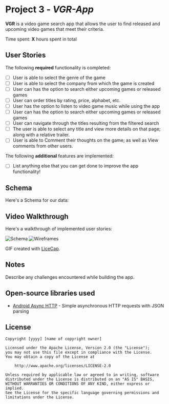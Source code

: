 # Project 3 - *VGR-App*

**VGR** is a video game search app that allows the user to find released and upcoming video games that meet their criteria.

Time spent: **X** hours spent in total

## User Stories

The following **required** functionality is completed:

- [ ] User is able to select the genre of the game
- [ ] User is able to select the company from which the game is created
- [ ] User can has the option to search either upcoming games or released games
- [ ] User can order titles by rating, price, alphabet, etc.
- [ ] User has the option to listen to video game music while using the app
- [ ] User can has the option to search either upcoming games or released games
- [ ] User can navigate through the titles resulting from the filtered search
- [ ] The user is able to select any title and view more details on that page; along with a relative trailer.
- [ ] User is able to Comment their thoughts on the game; as well as View comments from other users.

The following **additional** features are implemented:

- [ ] List anything else that you can get done to improve the app functionality!

## Schema

Here's a Schema for our data:


## Video Walkthrough

Here's a walkthrough of implemented user stories:

<img src='https://github.com/Game-Recommendation/VGR-App/blob/master/Schema.jpg?raw=true' title='Schema' width='' alt='Schema' />

<img src='https://github.com/Game-Recommendation/VGR-App/blob/master/Wireframes.jpg?raw=true' title='Wireframes' width='' alt='Wireframes' />

GIF created with [LiceCap](http://www.cockos.com/licecap/).

## Notes

Describe any challenges encountered while building the app.

## Open-source libraries used

- [Android Async HTTP](https://github.com/codepath/CPAsyncHttpClient) - Simple asynchronous HTTP requests with JSON parsing

## License

    Copyright [yyyy] [name of copyright owner]

    Licensed under the Apache License, Version 2.0 (the "License");
    you may not use this file except in compliance with the License.
    You may obtain a copy of the License at

        http://www.apache.org/licenses/LICENSE-2.0

    Unless required by applicable law or agreed to in writing, software
    distributed under the License is distributed on an "AS IS" BASIS,
    WITHOUT WARRANTIES OR CONDITIONS OF ANY KIND, either express or implied.
    See the License for the specific language governing permissions and
    limitations under the License.
